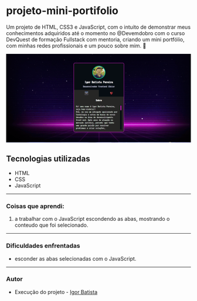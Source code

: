 # projeto-mini-portifolio
Um projeto de HTML, CSS3 e JavaScript, com o intuito de demonstrar meus conhecimentos adquiridos até o momento no @Devemdobro com o curso DevQuest de formação Fullstack com mentoria, criando um mini portfólio, com minhas redes profissionais e um pouco sobre mim. 🚀

<img src="./src/imagens/mini-portifolio.gif" alt= "gif do mini portifolio">

## Tecnologias utilizadas

- HTML
- CSS
- JavaScript

---

### Coisas que **aprendi**:

1. a trabalhar com o JavaScript escondendo as abas, mostrando o conteudo que foi selecionado.

---

### **Dificuldades** enfrentadas

- esconder as abas selecionadas com o JavaScript.

---

### Autor

- Execução do projeto - [Igor Batista](https://github.com/igor-batista-pereira)